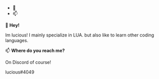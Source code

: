 - 👋 
- 📫 


👋 **Hey!**

Im lucious!
I mainly specialize in LUA. but also like to learn other coding languages.

📫 **Where do you reach me?**

On Discord of course! 

lucious#4049
